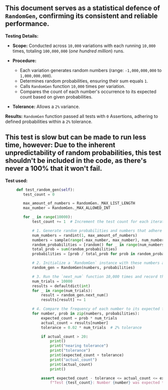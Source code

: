 ## This document serves as a statistical defence of `RandomGen`, confirming its consistent and reliable performance.

**Testing Details:**

- **Scope:** Conducted across `10,000` variations with each running `10,000` times, totaling `100,000,000` (*one hundred million*) runs.
  
- **Procedure:** 
  - Each variation generates random numbers (range: `-1,000,000,000` to `1,000,000,000`).
  - Determines random probabilities, ensuring their sum equals `1`.
  - Calls `RandomGen` function `10,000` times per variation.
  - Compares the count of each number's occurrence to its expected count based on given probabilities.
  
- **Tolerance:** Allows a `2%` variance.

**Results:**
`RandomGen` function passed  all tests with `0` Assertions, adhering to defined probabilities within a `2%` tolerance.


## This test is slow but can be made to run less time, however: Due to the inherent unpredictability of random probabilities, this test shouldn't be included in the code, as there's never a 100% that it won't fail.


**Test used:**
```python
     def test_random_gen(self):
        test_count = 0

        max_amount_of_numbers = RandomGen._MAX_LIST_LENGTH
        max_number = RandomGen._MAX_ALLOWED_INT

        for _ in range(10000):
            test_count += 1  # Increment the test count for each iteration

            # 1. Generate random probabilities and numbers that adhere to the rules.
            num_numbers = randint(1, max_amount_of_numbers)
            numbers = sample(range(-max_number, max_number), num_numbers)  # Random numbers within the allowed range.
            random_probabilities = [random() for _ in range(num_numbers)]
            total_prob = sum(random_probabilities)
            probabilities = [prob / total_prob for prob in random_probabilities]  # Normalize to make sum equal to 1.

            # 2. Initialize a `RandomGen` instance with these numbers and probabilities.
            random_gen = RandomGen(numbers, probabilities)

            # 3. Run the `next_num` function 10,000 times and record the output each time.
            num_trials = 10000
            results = defaultdict(int)
            for _ in range(num_trials):
                result = random_gen.next_num()
                results[result] += 1

            # 4. Compare the frequency of each number to its expected frequency based on its probability.
            for number, prob in zip(numbers, probabilities):
                expected_count = prob * num_trials
                actual_count = results[number]
                tolerance = 0.02 * num_trials  # 2% tolerance

                if actual_count > 20:
                    print()
                    print("nearing tolerance")
                    print("tolerance")
                    print(expected_count + tolerance)
                    print("actual_count")
                    print(actual_count)
                    print()

                assert expected_count - tolerance <= actual_count <= expected_count + tolerance, \
                    f"Test {test_count}: Number {number} was expected to appear about {expected_count} times but appeared {actual_count} times."
```

